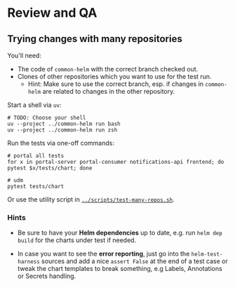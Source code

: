# Review and QA


## Trying changes with many repositories

You'll need:
- The code of `common-helm` with the correct branch checked out.
- Clones of other repositories which you want to use for the test run.
  - Hint: Make sure to use the correct branch, esp. if changes in `common-helm`
    are related to changes in the other repository.

Start a shell via `uv`:

```shell
# TODO: Choose your shell
uv --project ../common-helm run bash
uv --project ../common-helm run zsh
```

Run the tests via one-off commands:

```shell
# portal all tests
for x in portal-server portal-consumer notifications-api frontend; do pytest $x/tests/chart; done

# udm
pytest tests/chart
```

Or use the utility script in
[`../scripts/test-many-repos.sh`](../scripts/test-many-repos.sh).


### Hints

- Be sure to have your **Helm dependencies** up to date, e.g. run `helm dep build`
  for the charts under test if needed.

- In case you want to see the **error reporting**, just go into the
  `helm-test-harness` sources and add a nice `assert False` at the end of a test
  case or tweak the chart templates to break something, e.g Labels, Annotations
  or Secrets handling.
